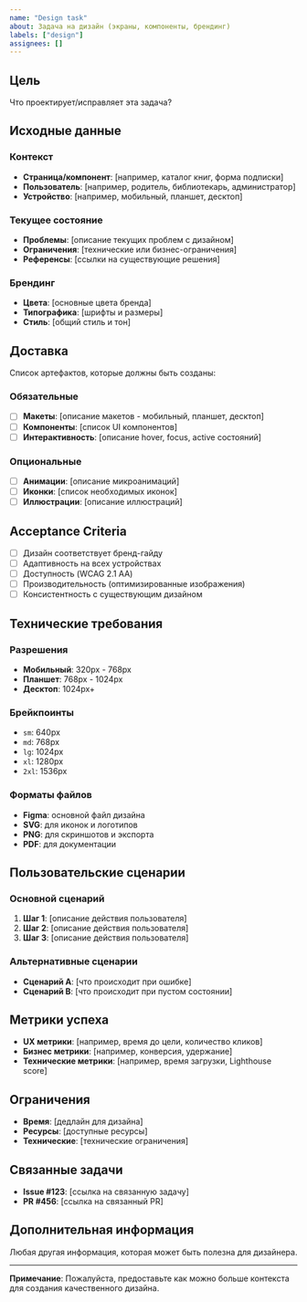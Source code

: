 ```yaml
---
name: "Design task"
about: Задача на дизайн (экраны, компоненты, брендинг)
labels: ["design"]
assignees: []
---
```


## Цель
Что проектирует/исправляет эта задача?

## Исходные данные
### Контекст
- **Страница/компонент**: [например, каталог книг, форма подписки]
- **Пользователь**: [например, родитель, библиотекарь, администратор]
- **Устройство**: [например, мобильный, планшет, десктоп]

### Текущее состояние
- **Проблемы**: [описание текущих проблем с дизайном]
- **Ограничения**: [технические или бизнес-ограничения]
- **Референсы**: [ссылки на существующие решения]

### Брендинг
- **Цвета**: [основные цвета бренда]
- **Типографика**: [шрифты и размеры]
- **Стиль**: [общий стиль и тон]

## Доставка
Список артефактов, которые должны быть созданы:

### Обязательные
- [ ] **Макеты**: [описание макетов - мобильный, планшет, десктоп]
- [ ] **Компоненты**: [список UI компонентов]
- [ ] **Интерактивность**: [описание hover, focus, active состояний]

### Опциональные
- [ ] **Анимации**: [описание микроанимаций]
- [ ] **Иконки**: [список необходимых иконок]
- [ ] **Иллюстрации**: [описание иллюстраций]

## Acceptance Criteria
- [ ] Дизайн соответствует бренд-гайду
- [ ] Адаптивность на всех устройствах
- [ ] Доступность (WCAG 2.1 AA)
- [ ] Производительность (оптимизированные изображения)
- [ ] Консистентность с существующим дизайном

## Технические требования
### Разрешения
- **Мобильный**: 320px - 768px
- **Планшет**: 768px - 1024px
- **Десктоп**: 1024px+

### Брейкпоинты
- `sm`: 640px
- `md`: 768px
- `lg`: 1024px
- `xl`: 1280px
- `2xl`: 1536px

### Форматы файлов
- **Figma**: основной файл дизайна
- **SVG**: для иконок и логотипов
- **PNG**: для скриншотов и экспорта
- **PDF**: для документации

## Пользовательские сценарии
### Основной сценарий
1. **Шаг 1**: [описание действия пользователя]
2. **Шаг 2**: [описание действия пользователя]
3. **Шаг 3**: [описание действия пользователя]

### Альтернативные сценарии
- **Сценарий A**: [что происходит при ошибке]
- **Сценарий B**: [что происходит при пустом состоянии]

## Метрики успеха
- **UX метрики**: [например, время до цели, количество кликов]
- **Бизнес метрики**: [например, конверсия, удержание]
- **Технические метрики**: [например, время загрузки, Lighthouse score]

## Ограничения
- **Время**: [дедлайн для дизайна]
- **Ресурсы**: [доступные ресурсы]
- **Технические**: [технические ограничения]

## Связанные задачи
- **Issue #123**: [ссылка на связанную задачу]
- **PR #456**: [ссылка на связанный PR]

## Дополнительная информация
Любая другая информация, которая может быть полезна для дизайнера.

---

**Примечание**: Пожалуйста, предоставьте как можно больше контекста для создания качественного дизайна.
